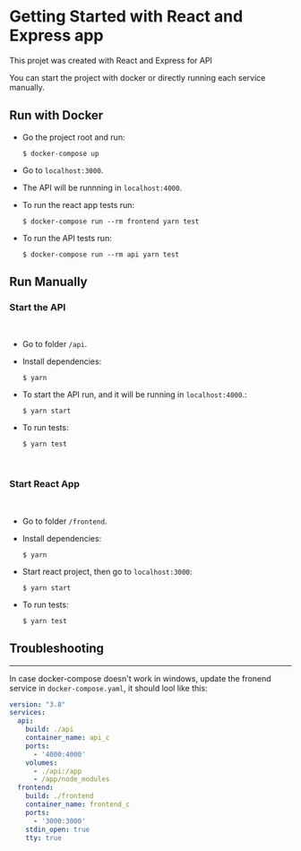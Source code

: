 # Getting Started with React and Express app

This projet was created with React and Express for API

You can start the project with docker or directly running each service manually.

## Run with Docker

- Go the project root and run:

  ```
  $ docker-compose up
  ```
- Go to `localhost:3000`.

- The API will be runnning in `localhost:4000`.
- To run the react app tests run:
  ```
  $ docker-compose run --rm frontend yarn test
  ```
- To run the API tests run:
  ```
  $ docker-compose run --rm api yarn test
  ```

## Run Manually

### Start the API
 <br/>

- Go to folder `/api`.

- Install dependencies:
  ```
  $ yarn
  ```

- To start the API run, and it will be running in `localhost:4000`.:
  ```
  $ yarn start
  ```

- To run tests:
  ```
  $ yarn test
  ```
<br/>

### Start React App
<br />

- Go to folder `/frontend`.

- Install dependencies:
  ```
  $ yarn
  ```

- Start react project, then go to `localhost:3000`:
  ```
  $ yarn start
  ```

- To run tests:
  ```
  $ yarn test
  ```

## Troubleshooting
---

In case docker-compose doesn't work in windows, update the fronend service in `docker-compose.yaml`, it should lool like this:
```yaml
version: "3.8"
services:
  api:
    build: ./api
    container_name: api_c
    ports:
      - '4000:4000'
    volumes:
      - ./api:/app
      - /app/node_modules
  frontend:
    build: ./frontend
    container_name: frontend_c
    ports:
      - '3000:3000'
    stdin_open: true
    tty: true
```



